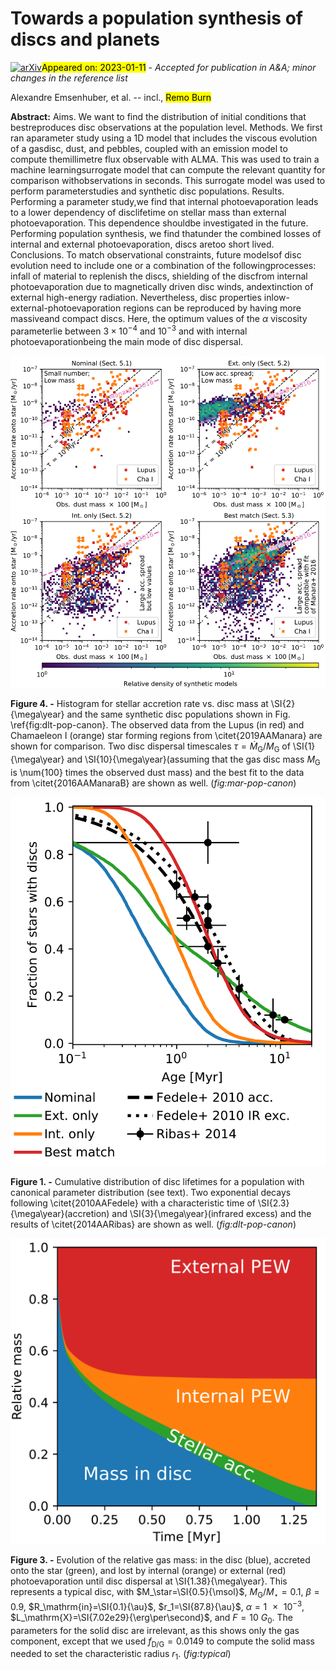 <div class="macros" style="visibility:hidden;">
$\newcommand{\ensuremath}{}$
$\newcommand{\xspace}{}$
$\newcommand{\object}[1]{\texttt{#1}}$
$\newcommand{\farcs}{{.}''}$
$\newcommand{\farcm}{{.}'}$
$\newcommand{\arcsec}{''}$
$\newcommand{\arcmin}{'}$
$\newcommand{\ion}[2]{#1#2}$
$\newcommand{\textsc}[1]{\textrm{#1}}$
$\newcommand{\hl}[1]{\textrm{#1}}$
$\newcommand{\paperone}{\citetalias{2022AABurnA}}$
$\newcommand{\paperthree}{\citetalias{Disk3}}$
$\newcommand{\tabletv}{Table~3}$
$\newcommand{\tablets}{Table~4}$</div>

<div class="macros" style="visibility:hidden;">
$\newcommand{\ensuremath}{}$
$\newcommand{\xspace}{}$
$\newcommand{\object}[1]{\texttt{#1}}$
$\newcommand{\farcs}{{.}''}$
$\newcommand{\farcm}{{.}'}$
$\newcommand{\arcsec}{''}$
$\newcommand{\arcmin}{'}$
$\newcommand{\ion}[2]{#1#2}$
$\newcommand{\textsc}[1]{\textrm{#1}}$
$\newcommand{\hl}[1]{\textrm{#1}}$
$\newcommand{\paperone}{\citetalias{2022AABurnA}}$
$\newcommand{\paperthree}{\citetalias{Disk3}}$
$\newcommand{\tabletv}{Table~3}$
$\newcommand{\tablets}{Table~4}$</div>



<div id="title">

# Towards a population synthesis of discs and planets

</div>
<div id="comments">

[![arXiv](https://img.shields.io/badge/arXiv-2301.04656-b31b1b.svg)](https://arxiv.org/abs/2301.04656)<mark>Appeared on: 2023-01-11</mark> - _Accepted for publication in A&A; minor changes in the reference list_

</div>
<div id="authors">

Alexandre Emsenhuber, et al. -- incl., <mark>Remo Burn</mark>

</div>
<div id="abstract">

**Abstract:** Aims. We want to find the distribution of initial conditions that bestreproduces disc observations at the population level. Methods. We first ran aparameter study using a 1D model that includes the viscous evolution of a gasdisc, dust, and pebbles, coupled with an emission model to compute themillimetre flux observable with ALMA. This was used to train a machine learningsurrogate model that can compute the relevant quantity for comparison withobservations in seconds. This surrogate model was used to perform parameterstudies and synthetic disc populations. Results. Performing a parameter study,we find that internal photoevaporation leads to a lower dependency of disclifetime on stellar mass than external photoevaporation. This dependence shouldbe investigated in the future. Performing population synthesis, we find thatunder the combined losses of internal and external photoevaporation, discs aretoo short lived. Conclusions. To match observational constraints, future modelsof disc evolution need to include one or a combination of the followingprocesses: infall of material to replenish the discs, shielding of the discfrom internal photoevaporation due to magnetically driven disc winds, andextinction of external high-energy radiation. Nevertheless, disc properties inlow-external-photoevaporation regions can be reproduced by having more massiveand compact discs. Here, the optimum values of the $\alpha$ viscosity parameterlie between $3\times10^{-4}$ and $10^{-3}$ and with internal photoevaporationbeing the main mode of disc dispersal.

</div>

<div id="div_fig1">

<img src="tmp_2301.04656/./manara_canon_2e6.png" alt="Fig4" width="100%"/>

**Figure 4. -** Histogram for stellar accretion rate vs. disc mass at \SI{2}{\mega\year} and the same synthetic disc populations shown in Fig. \ref{fig:dlt-pop-canon}. The observed data from the Lupus (in red) and Chamaeleon I (orange) star forming regions from \citet{2019AAManara} are shown for comparison. Two disc dispersal timescales $\tau=\dot{M}_\mathrm{G}/M_\mathrm{G}$ of \SI{1}{\mega\year} and \SI{10}{\mega\year}(assuming that the gas disc mass $M_\mathrm{G}$ is \num{100} times the observed dust mass) and the best fit to the data from \citet{2016AAManaraB} are shown as well. (*fig:mar-pop-canon*)

</div>
<div id="div_fig2">

<img src="tmp_2301.04656/./disklifetimes_canon.png" alt="Fig1" width="100%"/>

**Figure 1. -** Cumulative distribution of disc lifetimes for a population with canonical parameter distribution (see text). Two exponential decays following \citet{2010AAFedele} with a characteristic time of \SI{2.3}{\mega\year}(accretion) and \SI{3}{\mega\year}(infrared excess) and the results of \citet{2014AARibas} are shown as well. (*fig:dlt-pop-canon*)

</div>
<div id="div_fig3">

<img src="tmp_2301.04656/./typical_gas_sinks.png" alt="Fig3" width="100%"/>

**Figure 3. -** Evolution of the relative gas mass: in the disc (blue), accreted onto the star (green), and lost by internal (orange) or external (red) photoevaporation until disc dispersal at \SI{1.38}{\mega\year}. This represents a typical disc, with $M_\star=\SI{0.5}{\msol}$, $M_\mathrm{G}/M_\star=\num{0.1}$, $\beta=0.9$, $R_\mathrm{in}=\SI{0.1}{\au}$, $r_1=\SI{87.8}{\au}$, $\alpha=\num{1e-3}$, $L_\mathrm{X}=\SI{7.02e29}{\erg\per\second}$, and $F=\SI{10}{G_0}$. The parameters for the solid disc are irrelevant, as this shows only the gas component, except that we used $f_\mathrm{D/G}=\num{0.0149}$ to compute the solid mass needed to set the characteristic radius $r_1$. (*fig:typical*)

</div>